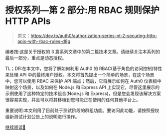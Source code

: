 # 授权系列—第 2 部分:用 RBAC 规则保护 HTTP APIs

> 原文：<https://dev.to/auth0/authorization-series-pt-2-securing-http-apis-with-rbac-rules-d8g>

编者按:这是关于授权的 3 篇系列文章中的第二篇技术文章。请继续关注本系列的最后一部分，重点是动态授权。

TL；DR:在本文中，您将了解如何利用 Auth0 的 RBAC(基于角色的访问控制)特性来处理 API 中的最终用户授权。本文将首先提出一个简单的场景，在这个场景中，您可以使用 RBAC 来保护 API 端点；然后，它将展示如何在 Auth0 仪表板中映射这个场景，以及如何在 Node.js 和 Express API 上实现它。尽管这里展示的示例使用了这种特定的技术组合(Node.js 和 Express)，但是您会发现该解决方案很容易实现，并且可以将其移植到您可能正在使用的任何其他平台上。

重要说明:本文利用了目前处于测试阶段的群组功能。要访问此功能，请按照授权组新测试计划公告上的说明进行操作。

[继续阅读📖](https://auth0.com/blog/authorization-series-pt-2-securing-http-apis-with-rbac-rules/?utm_source=dev&utm_medium=sc&utm_campaign=authorization_pt2)